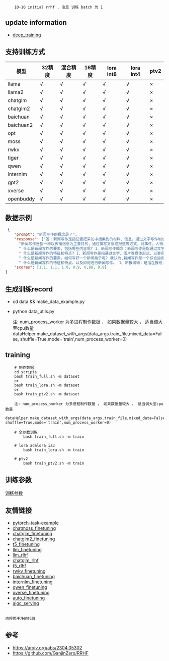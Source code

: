 
```text
    10-10 initial rrhf , 注意 训练 batch 为 1
```

## update information
   - [deep_training](https://github.com/ssbuild/deep_training)

## 支持训练方式

| 模型        | 32精度 | 混合精度 | 16精度 | lora int8 | lora int4 | ptv2   |
|-----------|-------|---------|-------|-----------|-----------|--------|
| llama     | √    | √    | √    | √         | √         | ×      |
| llama2    | √    | √    | √    | √         | √         | ×      |
| chatglm   | √    | √    | √    | √         | √         | ×      |
| chatglm2  | √    | √    | √    | √         | √         | ×      |
| baichuan  | √    | √    | √    | √         | √         | ×      |
| baichuan2 | √    | √    | √    | √         | √         | ×      |
| opt       | √    | √    | √    | √         | √         | ×      |
| moss      | √    | √    | √    | √         | √         | ×      |
| rwkv      | √    | √    | √    | √         | √         | ×      |
| tiger     | √    | √    | √    | √         | √         | ×      |
| qwen      | √    | √    | √    | √         | √         | ×      |
| internlm  | √    | √    | √    | √         | √         | ×      |
| gpt2      | √    | √    | √    | √         | √         | ×      |
| xverse    | √    | √    | √    | √         | √         | ×      |
| openbuddy | √    | √    | √    | √         | √         | ×      |


## 数据示例
```json
 {
	"prompt": "新闻写作的概念是？",
	"response": ["答：新闻写作是指记者把采访中搜集到的材料、信息，通过文字写作制成一定体裁的新闻作品的过程。新闻写作也有广义与狭义之分。广义上的新闻写作，包括新闻报道与新闻评论的写作。狭义的新闻写作，一般仅指新闻报道方面各种体裁的写作。新闻报道主要“记事”，新闻评论主要“记言”，但无论“记事”还是“记言”，它们都要遵循新闻传播的规律，因此同属于新闻作品这个大家族。",
      "新闻写作是指一种以传播信息为主要目的，通过撰写文章或报道等方式，对事件、人物、情况等进行描述、分析、评论和报道的艺术形式。它是新闻报道的一种重要形式，主要通过吸引读者的注意力，提高新闻的可读性和吸引力，来促进公众对事件的理解和认识。",
      " 什么是新闻写作的要素，包括哪些内容呢? 1、新闻写作概念：新闻写作是指通过文字、图片等形式报道事件的过程。 2、新闻写作的基本要素有以下几项:①标题； ②摘要（简要介绍）； ③全文(详细叙述)； 3、新闻写作的内容主要有五个方面:1.人物采访;2.事件调查;3.评论分析;4.专题研究;5.综合材料整理.4、新闻写作的主要任务在于反映社会现实,揭示问题和解决问题的方法,为读者提供有用的信息资料,使他们了解世界变化趋势,掌握最新信息,提高生活水平.5、新闻写作的特点1.具有很强的社会责任感。2.善于运用各种语言表达手段来表现事物。3.在处理复杂情况时能灵活地使用多种方法进行组合而成法。6.对事实真相负责任而客观公正地表达。7.注意准确性与完整性的同时兼顾简洁明快的风格特点。8.注重逻辑性和结构性。9.重视时间紧迫性。10.强调实用价值。11.关注公众利益。12.突出主题。13.用生动形象的方式描述事情发生的过程及结果。14.把故事写得像电影一样精彩动人。15.以最短最有效的形式写出所想说的话或事。16.保持良好的态度。17.坚持严谨的态度。18.尊重权威。19.正确把握新闻尺度。20.及时更新。21.多角度采编。22.善用比喻拟物化手法。23.善于利用对比论证。24.善于引用典故。25.善于运用夸张语气。26.善于运用比喻句。27.善于运用反问句。28.善于运用感叹句。29.善于运用疑问句。30.善于运用定语从句。31.善于运用宾语从句。32.善于运用主谓关系。33.善于运用并列关系。34.善于",
      " 什么是新闻写作的特征和特点? 1、新闻写作是指通过文字、图片等媒体形式，以事实为主要内容进行报道。 2、新闻写作的特点有：①具有很强的社会意义； ②具有较强的实用性与现实性的要求； 3、新闻写作一般采用以下几种方式：⒈直接采访的方式（即记者亲自去现场调查）； ⒉间接采访的方式（即由其他单位或个人代为调查）； 三者结合使用； 4、新闻写作的内容主要有两种类型：一是事件类的新闻稿件； 二是在新闻中所反映出来的人物心理状态及社会现象的变化情况。 5、新报编辑的基本任务就是把报纸中的各种信息组织成一个整体，使读者能够迅速了解当天发生的大事情以及其它一些重要的事情。 6、新报编辑的主要工作包括：ⅰ整理各类材料并对它们进行分类； 2编写标题； 3编排文案； 4撰写摘要； 5配图； 6审阅版面； 7检查印刷质量。 8.编辑出版时应注意的是:1、在制作上必须做到“一目了然”，不能出现杂乱无章的现象;2、要有一定的审美水平,能根据不同题材的不同风格来处理不同的文章;3、要善于发现新闻线索,把握热点话题,抓住重点问题,突出典型案例,挖掘细节,揭示真相,体现权威性和真实性;4、要掌握好语言表达技巧,用简明扼要的形式写出观点,避免冗长赘述,不加修饰,保持简洁流畅的风格;5、要注重图文配合,运用恰当的字体,适当地增加必要的标点符号,增强阅读效果,提高视觉冲击力;6、要重视整篇结构合理化,保证逻辑一致,防止混乱,确保全文完整性,减少",
      " 什么是新闻写作的要素，如何写好一个新闻稿子呢? 我认为,新闻写作是一个综合运用语言文字、图片等各种信息载体进行传播的一种活动。 它包括以下几个方面：1．编辑报章和报纸报道； 2．广播节目制作； 3．电视专题片编排； 4．网络媒体发布； 5．出版物撰写（如杂志）等等。 在以上几种形式中，我们常常会遇到一些问题需要解决的问题，比如：怎样把事件的信息组织成一篇完整的新闻稿子来发表出来？ 怎样在一篇文章里尽可能地使读者感到最生动的感受到事情发生的过程与结果？ 如何让文章能够吸引更多的人阅读并引起他们的共鸣？ 这些都需要我们在创作过程中注意的一些细节之处。 我们可以从下面几条内容中得到帮助：1、标题要突出主题，用短明快语概括。 2、开头要有引言，以吸引人的眼球。 3、结尾要有总结或启示性。 4、结构合理，不要出现混乱现象。 5、字数不要太长，否则容易使人产生厌烦感。 6、文体应符合要求。 7、尽量避免使用“我”及第一人称词。 8、不加修饰词语。 9、别多引用他人的观点。 10.不要重复同一段话。 11.不要过多赘述。 12.不要对材料作过加工处理。 13.不要随意添加数字符号。 14.不要将名词改为动词。 15.不要脱离事实真相。 16.不要偏离主旨。 17.不要滥用感叹号。 18.不要乱入语法错误。 19.不要过分强调自己观点。 20.不要过度夸大自己的能力。 21.不要无端攻击",
      " 什么是新闻写作的特征和特点，以及如何进行新闻写作。 1、新报编辑：是指在报纸上发表的新闻报道或评论文章的一种形式。 2、新闻写作：指通过文字、图片等媒体手段来表达信息的方式。 3、新闻稿件：即记者所撰写的文章或者照片作品。 4、新闻稿件分类方法有以下几种:①按内容类别分； 如政治类、经济类、社会生活类等等； 二是对于作者身份的不同分为专业性（如新华社）与非专业的（如个人）两种； 三是由于不同报刊杂志性质而产生的不同的类型，例如日报、晚报、周刊、期刊、专刊、传单、广告宣传册及各种文摘书目等。 5、新闻稿件格式要求主要有如下几点:1.标题要准确简明明确,以吸引读者;2.第一段必须为引言部分,用简洁有力语言说明事件发生的时间地点及其原因.3.第二段应包括事实叙述,并指出其影响,必要时可附图(图)或表(表)。 4.第三段主要介绍有关人物,尤其是当事人,他们的姓名,年龄,职业,职位,家庭情况,重要事迹,荣誉称号,获奖证书,奖励金额,特长,爱好,兴趣,性格特点,缺点,优点,个性标志,对策意见,建议,结论,最后总结一下该篇题旨的内容即可.5.第四段一般写成议论句,但要注意把握好语气,使之生动活泼,富有说服力,使人产生共鸣,从而达到目的.6.第五段可以适当引用一些权威性的资料,证明自己的观点正确,增强信服度.7.第六段结尾处可用“综述”的形式加以概括,突出主题,强调意义,引起读者注意,引导他们思考问题.8.第七段如果需要补充材料的话,则可在"],
	"scores": [1.1, 1.1, 1.0, 0.9, 0.88, 0.9]
}
```
    



## 生成训练record
   
- cd data && make_data_example.py 
- python data_utils.py
    
    注:
    num_process_worker 为多进程制作数据 ， 如果数据量较大 ， 适当调大至cpu数量
    dataHelper.make_dataset_with_args(data_args.train_file,mixed_data=False, shuffle=True,mode='train',num_process_worker=0)





## training
```text
    # 制作数据
    cd scripts
    bash train_full.sh -m dataset 
    or
    bash train_lora.sh -m dataset 
    or
    bash train_ptv2.sh -m dataset 
    
    注: num_process_worker 为多进程制作数据 ， 如果数据量较大 ， 适当调大至cpu数量
    dataHelper.make_dataset_with_args(data_args.train_file,mixed_data=False, shuffle=True,mode='train',num_process_worker=0)
    
    # 全参数训练 
        bash train_full.sh -m train 
        
    # lora adalora ia3 
        bash train_lora.sh -m train 
        
    # ptv2
        bash train_ptv2.sh -m train 
```






## 训练参数
[训练参数](args.MD)

## 友情链接

- [pytorch-task-example](https://github.com/ssbuild/pytorch-task-example)
- [chatmoss_finetuning](https://github.com/ssbuild/chatmoss_finetuning)
- [chatglm_finetuning](https://github.com/ssbuild/chatglm_finetuning)
- [chatglm2_finetuning](https://github.com/ssbuild/chatglm2_finetuning)
- [t5_finetuning](https://github.com/ssbuild/t5_finetuning)
- [llm_finetuning](https://github.com/ssbuild/llm_finetuning)
- [llm_rlhf](https://github.com/ssbuild/llm_rlhf)
- [chatglm_rlhf](https://github.com/ssbuild/chatglm_rlhf)
- [t5_rlhf](https://github.com/ssbuild/t5_rlhf)
- [rwkv_finetuning](https://github.com/ssbuild/rwkv_finetuning)
- [baichuan_finetuning](https://github.com/ssbuild/baichuan_finetuning)
- [internlm_finetuning](https://github.com/ssbuild/internlm_finetuning)
- [qwen_finetuning](https://github.com/ssbuild/qwen_finetuning)
- [xverse_finetuning](https://github.com/ssbuild/xverse_finetuning)
- [auto_finetuning](https://github.com/ssbuild/auto_finetuning)
- [aigc_serving](https://github.com/ssbuild/aigc_serving)

## 
    纯粹而干净的代码


## 参考
- https://arxiv.org/abs/2304.05302
- https://github.com/GanjinZero/RRHF